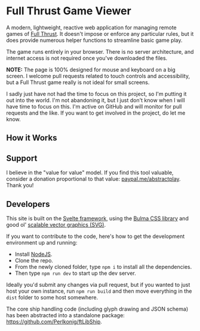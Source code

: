 # Full Thrust Game Viewer

A modern, lightweight, reactive web application for managing remote games of [Full Thrust](https://shop.groundzerogames.co.uk/rules.html). It doesn't impose or enforce any particular rules, but it does provide numerous helper functions to streamline basic game play.

The game runs entirely in your browser. There is no server architecture, and internet access is not required once you've downloaded the files.

**NOTE:** The page is 100% designed for mouse and keyboard on a big screen. I welcome pull requests related to touch controls and accessibility, but a Full Thrust game really is not ideal for small screens.

I sadly just have not had the time to focus on this project, so I'm putting it out into the world. I'm not abandoning it, but I just don't know when I will have time to focus on this. I'm active on GitHub and will monitor for pull requests and the like. If you want to get involved in the project, do let me know.

## How it Works

## Support

I believe in the "value for value" model. If you find this tool valuable, consider a donation proportional to that value: [paypal.me/abstractplay](https://www.paypal.me/abstractplay). Thank you!

## Developers

This site is built on the [Svelte framework](https://svelte.dev/), using the [Bulma CSS library](https://bulma.io/) and good ol' [scalable vector graphics (SVG)](https://www.w3.org/Graphics/SVG/).

If you want to contribute to the code, here's how to get the development environment up and running:

* Install [NodeJS](https://nodejs.org).
* Clone the repo.
* From the newly cloned folder, type `npm i` to install all the dependencies.
* Then type `npm run dev` to start up the dev server.

Ideally you'd submit any changes via pull request, but if you wanted to just host your own instance, run `npm run build` and then move everything in the `dist` folder to some host somewhere.

The core ship handling code (including glyph drawing and JSON schema) has been abstracted into a standalone package: <https://github.com/Perlkonig/ftLibShip>.
